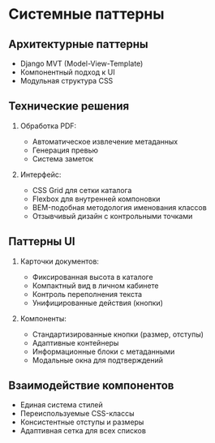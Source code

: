 # Системные паттерны

## Архитектурные паттерны
- Django MVT (Model-View-Template)
- Компонентный подход к UI
- Модульная структура CSS

## Технические решения
1. Обработка PDF:
   - Автоматическое извлечение метаданных
   - Генерация превью
   - Система заметок

2. Интерфейс:
   - CSS Grid для сетки каталога
   - Flexbox для внутренней компоновки
   - BEM-подобная методология именования классов
   - Отзывчивый дизайн с контрольными точками

## Паттерны UI
1. Карточки документов:
   - Фиксированная высота в каталоге
   - Компактный вид в личном кабинете
   - Контроль переполнения текста
   - Унифицированные действия (кнопки)

2. Компоненты:
   - Стандартизированные кнопки (размер, отступы)
   - Адаптивные контейнеры
   - Информационные блоки с метаданными
   - Модальные окна для подтверждений

## Взаимодействие компонентов
- Единая система стилей
- Переиспользуемые CSS-классы
- Консистентные отступы и размеры
- Адаптивная сетка для всех списков 